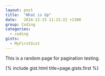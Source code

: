 ```yaml
---
layout: post
title:  "What is Up"
date:   2016-12-15 11:15:22 +1300
group: Coding
categories:
  - coding
gists:
  - MyFirstGist
---
```

This is a random page for pagination testing.

{% include gist.html title=page.gists.first %}